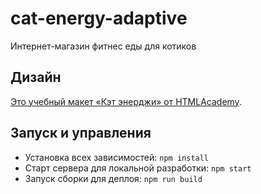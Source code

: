 # cat-energy-adaptive
Интернет-магазин фитнес еды для котиков

## Дизайн 

[Это учебный макет «Кэт энерджи»  от HTMLAcademy](https://up.htmlacademy.ru/profession/frontender-lite/1/lite-adaptive/project/cat-energy).

## Запуск и управления 

- Установка всех зависимостей: `npm install`
- Старт сервера для локальной разработки: `npm start`
- Запуск сборки для деплоя: `npm run build`
